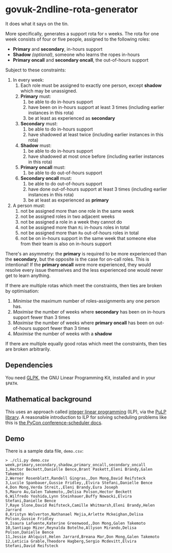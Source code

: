 govuk-2ndline-rota-generator
============================

It does what it says on the tin.

More specifically, generates a support rota for `n` weeks.  The rota
for one week consists of four or five people, assigned to the
following roles:

- **Primary** and **secondary**, in-hours support
- **Shadow** *(optional)*, someone who learns the ropes in-hours
- **Primary oncall** and **secondary oncall**, the out-of-hours support

Subject to these constraints:

1. In every week:
   1. Each role must be assigned to exactly one person, except **shadow** which may be unassigned.
   2. **Primary** must:
      1. be able to do in-hours support
      2. have been on in-hours support at least 3 times (including earlier instances in this rota)
      3. be at least as experienced as **secondary**
   3. **Secondary** must:
      1. be able to do in-hours support
      2. have shadowed at least twice (including earlier instances in this rota)
   4. **Shadow** must:
      1. be able to do in-hours support
      2. have shadowed at most once before (including earlier instances in this rota)
   5. **Primary oncall** must:
      1. be able to do out-of-hours support
   6. **Secondary oncall** must:
      1. be able to do out-of-hours support
      2. have done out-of-hours support at least 3 times (including earlier instances in this rota)
      3. be at least as experienced as **primary**
2. A person must:
   1. not be assigned more than one role in the same week
   2. not be assigned roles in two adjacent weeks
   3. not be assigned a role in a week they cannot do
   4. not be assigned more than `Ri` in-hours roles in total
   5. not be assigned more than `Ro` out-of-hours roles in total
   6. not be on in-hours support in the same week that someone else from their team is also on in-hours support

There's an asymmetry: the **primary** is required to be more
experienced than the **secondary**, but the opposite is the case for
on-call roles.  This is intentional!  If the **primary oncall** were
more experienced, they would resolve every issue themselves and the
less experienced one would never get to learn anything.

If there are multiple rotas which meet the constraints, then ties are
broken by optimisation:

1. *Minimise* the maximum number of roles-assignments any one person has.
2. *Maximise* the number of weeks where **secondary** has been on in-hours support fewer than 3 times
3. *Maximise* the number of weeks where **primary oncall** has been on out-of-hours support fewer than 3 times
4. *Maximise* the number of weeks with a **shadow**

If there are multiple equally good rotas which meet the constraints,
then ties are broken arbitrarily.

## Dependencies

You need [GLPK][], the GNU Linear Programming Kit, installed and in
your `$PATH`.

[GLPK]: https://www.gnu.org/software/glpk/

## Mathematical background

This uses an approach called [integer linear programming][] (ILP), via
the [PuLP library][].  A reasonable introduction to ILP for solving
scheduling problems like this is [the PyCon conference-scheduler
docs][].

[integer linear programming]: https://en.wikipedia.org/wiki/Integer_programming
[PuLP library]: https://pythonhosted.org/PuLP/
[the PyCon conference-scheduler docs]: https://conference-scheduler.readthedocs.io/en/latest/background/mathematical_model.html

## Demo

There is a sample data file, `demo.csv`:

```
> ./cli.py demo.csv
week,primary,secondary,shadow,primary_oncall,secondary_oncall
1,Hector Beckett,Danielle Bence,Brant Paskett,Eleni Brandy,Galen Takemoto
2,Werner Rosenblatt,Randell Gingras,,Don Mong,David Reifsteck
3,Lucile Spanbauer,Gussie Fridley,,Elvira Stefani,Danielle Bence
4,Don Mong,Verda Streit,,Eleni Brandy,Eura Joseph
5,Mauro Au,Galen Takemoto,,Delisa Polson,Hector Beckett
6,Wilfredo Yoshida,Lynn Steinhauer,Buffy Nowacki,Elvira Stefani,Danielle Bence
7,Raye Slone,David Reifsteck,Camille Whitmarsh,Eleni Brandy,Helen Jarrard
8,Kristyn Wolverton,Nathanael Mejia,Arlette Mckeighan,Delisa Polson,Gussie Fridley
9,Isaura Lafuente,Katerine Greenwood,,Don Mong,Galen Takemoto
10,Santiago Mizer,Reynalda Botelho,Allyson Mirando,Delisa Polson,Danielle Bence
11,Jessie Ahlquist,Helen Jarrard,Breana Mar,Don Mong,Galen Takemoto
12,Leticia Grable,Theodore Hagberg,Sergio Mcdevitt,Elvira Stefani,David Reifsteck
```
